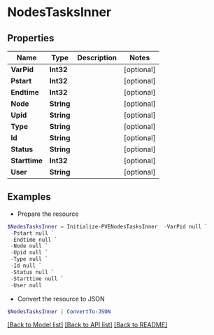 # NodesTasksInner
## Properties

Name | Type | Description | Notes
------------ | ------------- | ------------- | -------------
**VarPid** | **Int32** |  | [optional] 
**Pstart** | **Int32** |  | [optional] 
**Endtime** | **Int32** |  | [optional] 
**Node** | **String** |  | [optional] 
**Upid** | **String** |  | [optional] 
**Type** | **String** |  | [optional] 
**Id** | **String** |  | [optional] 
**Status** | **String** |  | [optional] 
**Starttime** | **Int32** |  | [optional] 
**User** | **String** |  | [optional] 

## Examples

- Prepare the resource
```powershell
$NodesTasksInner = Initialize-PVENodesTasksInner  -VarPid null `
 -Pstart null `
 -Endtime null `
 -Node null `
 -Upid null `
 -Type null `
 -Id null `
 -Status null `
 -Starttime null `
 -User null
```

- Convert the resource to JSON
```powershell
$NodesTasksInner | ConvertTo-JSON
```

[[Back to Model list]](../README.md#documentation-for-models) [[Back to API list]](../README.md#documentation-for-api-endpoints) [[Back to README]](../README.md)

